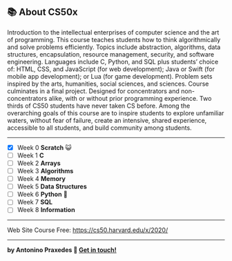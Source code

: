 ## :books: About CS50x

Introduction to the intellectual enterprises of computer science and the art of programming. This course teaches students how to think algorithmically and solve problems efficiently. Topics include abstraction, algorithms, data structures, encapsulation, resource management, security, and software engineering. Languages include C, Python, and SQL plus students’ choice of: HTML, CSS, and JavaScript (for web development); Java or Swift (for mobile app development); or Lua (for game development). Problem sets inspired by the arts, humanities, social sciences, and sciences. Course culminates in a final project. Designed for concentrators and non-concentrators alike, with or without prior programming experience. Two thirds of CS50 students have never taken CS before. Among the overarching goals of this course are to inspire students to explore unfamiliar waters, without fear of failure, create an intensive, shared experience, accessible to all students, and build community among students.

---

- [x] Week 0 **Scratch** 😺  
- [ ] Week 1 **C** 
- [ ] Week 2 **Arrays**
- [ ] Week 3 **Algorithms**
- [ ] Week 4 **Memory**
- [ ] Week 5 **Data Structures**
- [ ] Week 6 **Python** 🐍
- [ ] Week 7 **SQL**
- [ ] Week 8 **Information**

---

Web Site Course Free: https://cs50.harvard.edu/x/2020/

-----
**by Antonino Praxedes :wave: [Get in touch!](https://www.linkedin.com/in/antoninopraxedes/)**
